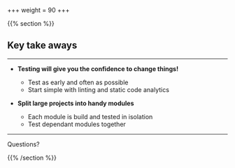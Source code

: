+++
weight = 90
+++

{{% section %}}

## Key take aways

---

- **Testing will give you the confidence to change things!**

  - Test as early and often as possible
  - Start simple with linting and static code analytics

- **Split large projects into handy modules**
  - Each module is build and tested in isolation
  - Test dependant modules together

---

Questions?

{{% /section %}}

